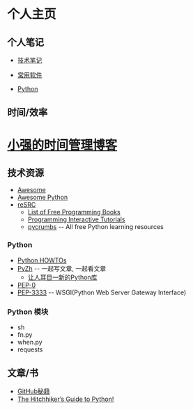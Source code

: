 # 个人主页

## 个人笔记

* [技术笔记](https://github.com/huyx/tech-note)
* [常用软件](https://github.com/huyx/homepage/blob/master/software.md)

* [Python](https://github.com/huyx/homepage/blob/master/python.md)

## 时间/效率

# [小强的时间管理博客](http://www.gtdlife.com/)

## 技术资源

* [Awesome](https://github.com/sindresorhus/awesome)
* [Awesome Python](https://github.com/vinta/awesome-python)
* [reSRC](http://resrc.io/)
  - [List of Free Programming Books](http://resrc.io/list/10/list-of-free-programming-books/)
  - [Programming Interactive Tutorials](http://resrc.io/list/217/programming-interactive-tutorials/)
  - [pycrumbs](http://resrc.io/list/4/pycrumbs/) -- All free Python learning resources

### Python

* [Python HOWTOs](https://docs.python.org/3.4/howto/index.html)
* [PyZh](https://pyzh.readthedocs.org/en/latest/index.html) -- 一起写文章, 一起看文章
  - [让人耳目一新的Python库](https://pyzh.readthedocs.org/en/latest/awesome-python-libraries.html)
* [PEP-0](https://www.python.org/dev/peps/)
* [PEP-3333](https://www.python.org/dev/peps/pep-3333/) -- WSGI(Python Web Server Gateway Interface)

### Python 模块

* sh
* fn.py
* when.py
* requests

## 文章/书

* [GitHub秘籍](https://github.com/tiimgreen/github-cheat-sheet/blob/master/README.zh-cn.md)
* [The Hitchhiker’s Guide to Python!](http://docs.python-guide.org/en/latest/)
